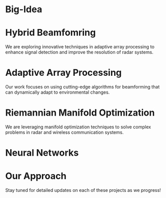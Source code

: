 # Big-Idea

# Hybrid Beamfomring
We are exploring innovative techniques in adaptive array processing to enhance signal detection and improve the resolution of radar systems.

# Adaptive Array Processing 
Our work focuses on using cutting-edge algorithms for beamforming that can dynamically adapt to environmental changes.

# Riemannian Manifold Optimization
We are leveraging manifold optimization techniques to solve complex problems in radar and wireless communication systems.

# Neural Networks


# Our Approach



Stay tuned for detailed updates on each of these projects as we progress!
